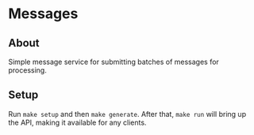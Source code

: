 # Messages
## About

Simple message service for submitting batches of messages for processing.

## Setup
Run `make setup` and then `make generate`. After that, `make run` will bring up the API, making it available for any clients.